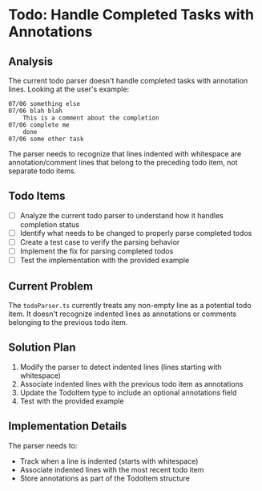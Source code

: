 # Todo: Handle Completed Tasks with Annotations

## Analysis

The current todo parser doesn't handle completed tasks with annotation lines. Looking at the user's example:

```
07/06 something else
07/06 blah blah
    This is a comment about the completion
07/06 complete me
    done
07/06 some other task
```

The parser needs to recognize that lines indented with whitespace are annotation/comment lines that belong to the preceding todo item, not separate todo items.

## Todo Items

- [ ] Analyze the current todo parser to understand how it handles completion status
- [ ] Identify what needs to be changed to properly parse completed todos  
- [ ] Create a test case to verify the parsing behavior
- [ ] Implement the fix for parsing completed todos
- [ ] Test the implementation with the provided example

## Current Problem

The `todoParser.ts` currently treats any non-empty line as a potential todo item. It doesn't recognize indented lines as annotations or comments belonging to the previous todo item.

## Solution Plan

1. Modify the parser to detect indented lines (lines starting with whitespace)
2. Associate indented lines with the previous todo item as annotations
3. Update the TodoItem type to include an optional annotations field
4. Test with the provided example

## Implementation Details

The parser needs to:
- Track when a line is indented (starts with whitespace)
- Associate indented lines with the most recent todo item
- Store annotations as part of the TodoItem structure